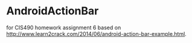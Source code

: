 # AndroidActionBar
for CIS490 homework assignment 6 based on http://www.learn2crack.com/2014/06/android-action-bar-example.html.
